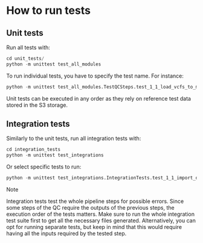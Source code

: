 # How to run tests

## Unit tests

Run all tests with: 
```Python
cd unit_tests/
python -m unittest test_all_modules
```

To run individual tests, you have to specify the test name. For instance:
```Python
python -m unittest test_all_modules.TestQCSteps.test_1_1_load_vcfs_to_mt
```

Unit tests can be executed in any order as they rely on reference test data stored in the S3 storage.

## Integration tests
Similarly to the unit tests, run all integration tests with:
```Python
cd integration_tests
python -m unittest test_integrations
```

Or select specific tests to run:
```Python
python -m unittest test_integrations.IntegrationTests.test_1_1_import_data
```
> [!NOTE]
> Integration tests test the whole pipeline steps for possible errors. Since some steps of the QC require the outputs of the previous steps, the execution order of the tests matters. Make sure to run the whole integration test suite first to get all the necessary files generated. Alternatively, you can opt for running separate tests, but keep in mind that this would require having all the inputs required by the tested step. 
